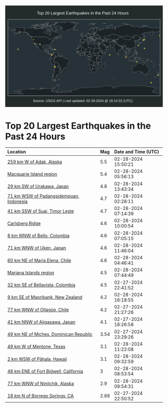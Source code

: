 ![Map](./map.png)

# Top 20 Largest Earthquakes in the Past 24 Hours

| Location | Mag | Date and Time (UTC) |
|:---|:---|:---|
| [259 km W of Adak, Alaska](https://earthquake.usgs.gov/earthquakes/eventpage/us6000mflq) | 5.5 | 02-28-2024 15:50:21 |
| [Macquarie Island region](https://earthquake.usgs.gov/earthquakes/eventpage/us6000mfkb) | 5.4 | 02-28-2024 05:56:13 |
| [29 km SW of Urakawa, Japan](https://earthquake.usgs.gov/earthquakes/eventpage/us6000mflb) | 4.8 | 02-28-2024 13:43:34 |
| [71 km WSW of Padangsidempuan, Indonesia](https://earthquake.usgs.gov/earthquakes/eventpage/us6000mfjf) | 4.7 | 02-28-2024 02:28:11 |
| [41 km SSW of Suai, Timor Leste](https://earthquake.usgs.gov/earthquakes/eventpage/us6000mfki) | 4.7 | 02-28-2024 07:14:39 |
| [Carlsberg Ridge](https://earthquake.usgs.gov/earthquakes/eventpage/us6000mfky) | 4.6 | 02-28-2024 10:00:54 |
| [8 km WNW of Bello, Colombia](https://earthquake.usgs.gov/earthquakes/eventpage/us6000mfkh) | 4.6 | 02-28-2024 07:05:15 |
| [71 km WNW of Uken, Japan](https://earthquake.usgs.gov/earthquakes/eventpage/us6000mfl7) | 4.6 | 02-28-2024 11:46:04 |
| [60 km NE of María Elena, Chile](https://earthquake.usgs.gov/earthquakes/eventpage/us6000mfjw) | 4.6 | 02-28-2024 04:46:41 |
| [Mariana Islands region](https://earthquake.usgs.gov/earthquakes/eventpage/us6000mfkl) | 4.5 | 02-28-2024 07:44:49 |
| [32 km SE of Bellavista, Colombia](https://earthquake.usgs.gov/earthquakes/eventpage/us6000mfie) | 4.5 | 02-27-2024 22:41:52 |
| [9 km SE of Maoribank, New Zealand](https://earthquake.usgs.gov/earthquakes/eventpage/us6000mflt) | 4.2 | 02-28-2024 16:18:55 |
| [77 km WNW of Ollagüe, Chile](https://earthquake.usgs.gov/earthquakes/eventpage/us6000mfi1) | 4.2 | 02-27-2024 21:27:26 |
| [41 km NNW of Ajigasawa, Japan](https://earthquake.usgs.gov/earthquakes/eventpage/us6000mfgy) | 4.1 | 02-27-2024 18:26:58 |
| [49 km NE of Miches, Dominican Republic](https://earthquake.usgs.gov/earthquakes/eventpage/pr2024058001) | 3.54 | 02-27-2024 23:29:26 |
| [49 km W of Mentone, Texas](https://earthquake.usgs.gov/earthquakes/eventpage/tx2024ecvr) | 3.1 | 02-28-2024 11:22:08 |
| [2 km WSW of Pāhala, Hawaii](https://earthquake.usgs.gov/earthquakes/eventpage/hv74123546) | 3.1 | 02-28-2024 09:32:59 |
| [48 km ENE of Fort Bidwell, California](https://earthquake.usgs.gov/earthquakes/eventpage/nn00874001) | 3 | 02-28-2024 08:53:54 |
| [77 km WNW of Ninilchik, Alaska](https://earthquake.usgs.gov/earthquakes/eventpage/ak0242pqe0n7) | 2.9 | 02-28-2024 09:54:31 |
| [18 km N of Borrego Springs, CA](https://earthquake.usgs.gov/earthquakes/eventpage/ci40677624) | 2.88 | 02-27-2024 22:50:52 |

